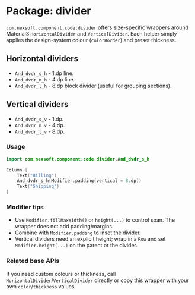 # Package: divider

`com.nexsoft.component.code.divider` offers size-specific wrappers around Material3 `HorizontalDivider` and `VerticalDivider`. Each helper simply applies the design-system colour (`colorBorder`) and preset thickness.

## Horizontal dividers
- `And_dvdr_s_h` - 1.dp line.
- `And_dvdr_m_h` - 4.dp line.
- `And_dvdr_l_h` - 8.dp block divider (useful for grouping sections).

## Vertical dividers
- `And_dvdr_s_v` - 1.dp.
- `And_dvdr_m_v` - 4.dp.
- `And_dvdr_l_v` - 8.dp.

### Usage
```kotlin
import com.nexsoft.component.code.divider.And_dvdr_s_h

Column {
    Text("Billing")
    And_dvdr_s_h(Modifier.padding(vertical = 8.dp))
    Text("Shipping")
}
```

### Modifier tips
- Use `Modifier.fillMaxWidth()` or `height(...)` to control span. The wrapper does not add padding/margins.
- Combine with `Modifier.padding` to inset the divider.
- Vertical dividers need an explicit height; wrap in a `Row` and set `Modifier.height(...)` on the parent or the divider.

### Related base APIs
If you need custom colours or thickness, call `HorizontalDivider`/`VerticalDivider` directly or copy this wrapper with your own `color`/`thickness` values.
